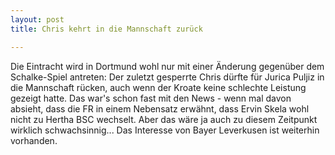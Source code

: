 ```yaml
---
layout: post
title: Chris kehrt in die Mannschaft zurück

---
```


Die Eintracht wird in Dortmund wohl nur mit einer Änderung gegenüber dem Schalke-Spiel antreten: Der zuletzt gesperrte Chris dürfte für Jurica Puljiz in die Mannschaft rücken, auch wenn der Kroate keine schlechte Leistung gezeigt hatte. Das war's schon fast mit den News - wenn mal davon absieht, dass die FR in einem Nebensatz erwähnt, dass Ervin Skela wohl nicht zu Hertha BSC wechselt. Aber das wäre ja auch zu diesem Zeitpunkt wirklich schwachsinnig... Das Interesse von Bayer Leverkusen ist weiterhin vorhanden.


